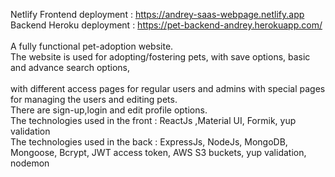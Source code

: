 Netlify Frontend deployment : https://andrey-saas-webpage.netlify.app
<br/>
Backend Heroku deployment : https://pet-backend-andrey.herokuapp.com/
<br/>
<br/>
A fully functional pet-adoption website.
<br/>
The website is used for adopting/fostering pets, with save options, basic and advance search options,
<br/>
<br/>
with different access pages for regular users and admins with special pages for managing the users and editing pets.
<br/>
There are sign-up,login and edit profile options.
<br/>
The technologies used in the front : ReactJs ,Material UI, Formik, yup validation
<br/>
The technologies used in the back : ExpressJs, NodeJs, MongoDB, Mongoose, Bcrypt, JWT access token, AWS S3 buckets, yup validation, nodemon
